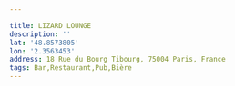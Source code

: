 ```yaml
---

title: LIZARD LOUNGE
description: ''
lat: '48.8573805'
lon: '2.3563453'
address: 18 Rue du Bourg Tibourg, 75004 Paris, France
tags: Bar,Restaurant,Pub,Bière
---
```


